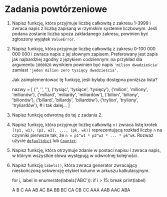 Zadania powtórzeniowe
=============================

  1.  Napisz funkcję, która przyjmuje liczbę całkowitą
      z zakresu 1-3999 i zwraca napis z liczbą zapisaną
      w rzymskim systemie liczbowym.
      Jeśli podana zostanie liczba spoza zakładanego zakresu,
      powinien być zgłoszony wyjątek `ValueError`.

  2.  Napisz funkcję, która przyjmuje liczbę całkowitą
      z zakresu 0-100 000 000 000
      i zwraca napis z jej słownym zapisem.
      Preferowany jest zapis jak najbardziej
      zgodny z językiem codziennym:
      na przykład dla argumentu `1000020`
      wynikiem powinien być napis `'milion dwadzieścia'`
      zamiast `'jeden milion zero tysięcy dwadzieścia'`.

      Jak zaimplementować tę funkcję,
      jeśli byłaby dostępna poniższa lista?

        nazwy = [
          ('', '', ''),
          ('tysiąc', 'tysiące', 'tysięcy'),
          ('milion', 'miliony', 'milionów'),
          ('miliard', 'miliardy', 'miliardów'),
          ('bilion', 'biliony', 'bilionów'),
          ('biliard', 'biliardy', 'biliardów'),
          ('trylion', 'tryliony', 'tryliardów'),
          # i tak dalej...
        ]

  3.  Napisz funkcję odwrotną do tej z zadania 2.

  4.  Napisz funkcję, która przyjmuje liczbę całkowitą `n`
      i zwraca listę krotek `[(p1, w1), (p2, w2), ..., (pk, wk)]`
      reprezentującą rozkład liczby `n` na czynniki pierwsze
      tak, że `n = p1^w1 * p2^w2 * ... * pk^wk`.
      Rozważ użycie [`defaultdict`](https://docs.python.org/2/library/collections.html#defaultdict-objects)
      lub [`Counter`](https://docs.python.org/2/library/collections.html#counter-objects).

  5.  Napisz funkcję, która otrzymuje zdanie w postaci napisu
      i zwraca napis, w którym wszystkie słowa występują w odwrotnej kolejności.

  6.  Napisz funkcję `labels()`, która zwraca generator zwracający nieskończoną
      sekwencję etykiet kolumn w arkuszu kalkulacyjnym.

        for i, label in enumerate(labels('ABC')):
            if i > 15:
                break
            print(label)

        A
        B
        C
        AA
        AB
        AC
        BA
        BB
        BC
        CA
        CB
        CC
        AAA
        AAB
        AAC
        ABA
